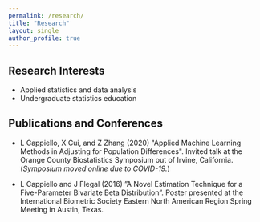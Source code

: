 ```yaml
---
permalink: /research/
title: "Research"
layout: single
author_profile: true
---
```


## Research Interests
- Applied statistics and data analysis
- Undergraduate statistics education

## Publications and Conferences

- L Cappiello, X Cui, and Z Zhang (2020) "Applied Machine Learning Methods in Adjusting for Population Differences". Invited talk at the Orange County Biostatistics Symposium out of Irvine, California. (*Symposium moved online due to COVID-19.*)

- L Cappiello and J Flegal (2016) ”A Novel Estimation Technique for a Five-Parameter Bivariate Beta Distribution”. Poster presented at the International Biometric Society Eastern North American Region Spring Meeting in Austin, Texas.
